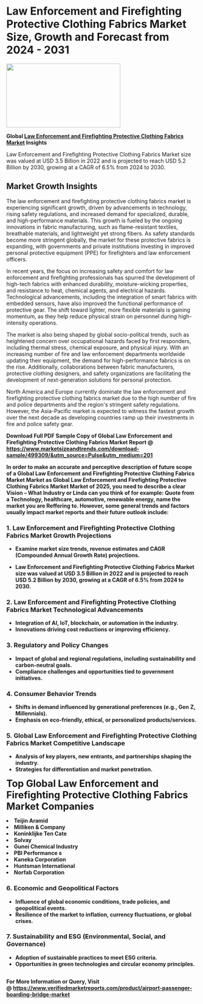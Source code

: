 <H1>Law Enforcement and Firefighting Protective Clothing Fabrics Market Size, Growth and Forecast from 2024 - 2031</H1><img class="aligncenter size-medium wp-image-584254" src="https://thirdeyenews.in/wp-content/uploads/2024/09/Global-Market-Research-300x168.jpeg" alt="" width="300" height="168" /><p><strong>Global&nbsp;<a href="https://www.marketsizeandtrends.com/download-sample/499309/&amp;utm_source=Pulse&amp;utm_medium=201">Law Enforcement and Firefighting Protective Clothing Fabrics Market</a> Insights</strong></p><p>Law Enforcement and Firefighting Protective Clothing Fabrics Market size was valued at USD 3.5 Billion in 2022 and is projected to reach USD 5.2 Billion by 2030, growing at a CAGR of 6.5% from 2024 to 2030.</p><p><h2>Market Growth Insights</h2> <p>The law enforcement and firefighting protective clothing fabrics market is experiencing significant growth, driven by advancements in technology, rising safety regulations, and increased demand for specialized, durable, and high-performance materials. This growth is fueled by the ongoing innovations in fabric manufacturing, such as flame-resistant textiles, breathable materials, and lightweight yet strong fibers. As safety standards become more stringent globally, the market for these protective fabrics is expanding, with governments and private institutions investing in improved personal protective equipment (PPE) for firefighters and law enforcement officers.</p> <p><strong></strong></p> <p>In recent years, the focus on increasing safety and comfort for law enforcement and firefighting professionals has spurred the development of high-tech fabrics with enhanced durability, moisture-wicking properties, and resistance to heat, chemical agents, and electrical hazards. Technological advancements, including the integration of smart fabrics with embedded sensors, have also improved the functional performance of protective gear. The shift toward lighter, more flexible materials is gaining momentum, as they help reduce physical strain on personnel during high-intensity operations.</p> <p>The market is also being shaped by global socio-political trends, such as heightened concern over occupational hazards faced by first responders, including thermal stress, chemical exposure, and physical injury. With an increasing number of fire and law enforcement departments worldwide updating their equipment, the demand for high-performance fabrics is on the rise. Additionally, collaborations between fabric manufacturers, protective clothing designers, and safety organizations are facilitating the development of next-generation solutions for personal protection.</p> <p>North America and Europe currently dominate the law enforcement and firefighting protective clothing fabrics market due to the high number of fire and police departments and the region's stringent safety regulations. However, the Asia-Pacific market is expected to witness the fastest growth over the next decade as developing countries ramp up their investments in fire and police safety gear.</p> <p><strong></p><p><span class=""><strong>Download Full PDF Sample Copy of Global Law Enforcement and Firefighting Protective Clothing Fabrics Market Report</strong> @ <a href="https://www.marketsizeandtrends.com/download-sample/499309/&amp;utm_source=Pulse&amp;utm_medium=201" target="_blank">https://www.marketsizeandtrends.com/download-sample/499309/&amp;utm_source=Pulse&amp;utm_medium=201</a></span></p><p>In order to make an accurate and perceptive description of future scope of a Global&nbsp;Law Enforcement and Firefighting Protective Clothing Fabrics Market Market as Global&nbsp;Law Enforcement and Firefighting Protective Clothing Fabrics Market Market of 2025, you need to describe a clear Vision &ndash; What Industry or Linda can you think of for example: Quote from a Technology, healthcare, automotive, renewable energy, name the market you are Reffering to. However, some general trends and factors usually impact market reports and their future outlook include:</p><h3>1.&nbsp;<strong>Law Enforcement and Firefighting Protective Clothing Fabrics Market Growth Projections</strong></h3><ul><li>Examine market size trends, revenue estimates and CAGR (Compounded Annual Growth Rate) projections.</li><li><p>Law Enforcement and Firefighting Protective Clothing Fabrics Market size was valued at USD 3.5 Billion in 2022 and is projected to reach USD 5.2 Billion by 2030, growing at a CAGR of 6.5% from 2024 to 2030.</p></li></ul><h3>2.&nbsp;<strong>Law Enforcement and Firefighting Protective Clothing Fabrics Market Technological Advancements</strong></h3><ul><li>Integration of AI, IoT, blockchain, or automation in the industry.</li><li>Innovations driving cost reductions or improving efficiency.</li></ul><h3>3.&nbsp;<strong>Regulatory and Policy Changes</strong></h3><ul><li>Impact of global and regional regulations, including sustainability and carbon-neutral goals.</li><li>Compliance challenges and opportunities tied to government initiatives.</li></ul><h3>4.&nbsp;<strong>Consumer Behavior Trends</strong></h3><ul><li>Shifts in demand influenced by generational preferences (e.g., Gen Z, Millennials).</li><li>Emphasis on eco-friendly, ethical, or personalized products/services.</li></ul><h3>5.&nbsp;<strong>Global Law Enforcement and Firefighting Protective Clothing Fabrics Market Competitive Landscape</strong></h3><ul><li>Analysis of key players, new entrants, and partnerships shaping the industry.</li><li>Strategies for differentiation and market penetration.</li></ul><p data-pm-slice="1 1 []"><span style="color: inherit; font-family: inherit; font-size: 25px;">Top Global Law Enforcement and Firefighting Protective Clothing Fabrics Market Companies</span></p><div class="" data-test-id=""><p><li>Teijin Aramid</li><li> Milliken & Company</li><li> Koninklijke Ten Cate</li><li> Solvay</li><li> Gunei Chemical Industry</li><li> PBI Performance s</li><li> Kaneka Corporation</li><li> Huntsman International</li><li> Norfab Corporation</li></p></div><h3>6.&nbsp;<strong>Economic and Geopolitical Factors</strong></h3><ul><li>Influence of global economic conditions, trade policies, and geopolitical events.</li><li>Resilience of the market to inflation, currency fluctuations, or global crises.</li></ul><h3>7.&nbsp;<strong>Sustainability and ESG (Environmental, Social, and Governance)</strong></h3><ul><li>Adoption of sustainable practices to meet ESG criteria.</li><li>Opportunities in green technologies and circular economy principles.</li></ul><h2><strong style="font-size: 14px;">For More Information or Query, Visit @&nbsp;</strong><a style="background-color: #ffffff; font-size: 14px;" href="https://www.marketsizeandtrends.com/report/law-enforcement-and-firefighting-protective-clothing-fabrics-market/" target="_blank">https://www.verifiedmarketreports.com/product/airport-passenger-boarding-bridge-market</a></h2>
